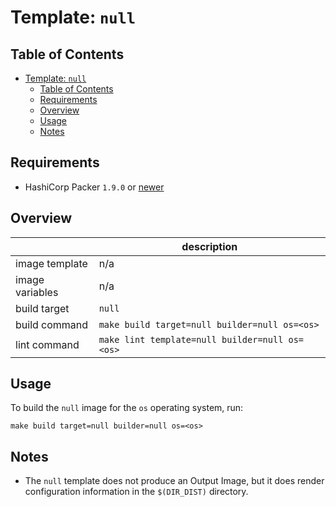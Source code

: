 # Template: `null`

## Table of Contents

<!-- TOC -->
* [Template: `null`](#template-null)
  * [Table of Contents](#table-of-contents)
  * [Requirements](#requirements)
  * [Overview](#overview)
  * [Usage](#usage)
  * [Notes](#notes)
<!-- TOC -->

## Requirements

- HashiCorp Packer `1.9.0` or [newer](https://developer.hashicorp.com/packer/downloads)

## Overview

|                 | description                                   |
|-----------------|-----------------------------------------------|
| image template  | n/a                                           |
| image variables | n/a                                           |
| build target    | `null`                                        |
| build command   | `make build target=null builder=null os=<os>` |
| lint command    | `make lint template=null builder=null os=<os>`  |

## Usage

To build the `null` image for the `os` operating system, run:

```shell
make build target=null builder=null os=<os>
```

## Notes

* The `null` template does not produce an Output Image, but it does render configuration information in the `$(DIR_DIST)` directory.

